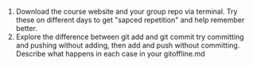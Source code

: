 1. Download the course website and your group repo via terminal. Try these on different days to get "sapced repetition" and help remember better.
1. Explore the difference between git add and git commit try committing and pushing without adding, then add and push without committing. Describe what happens in each case in your gitoffline.md
